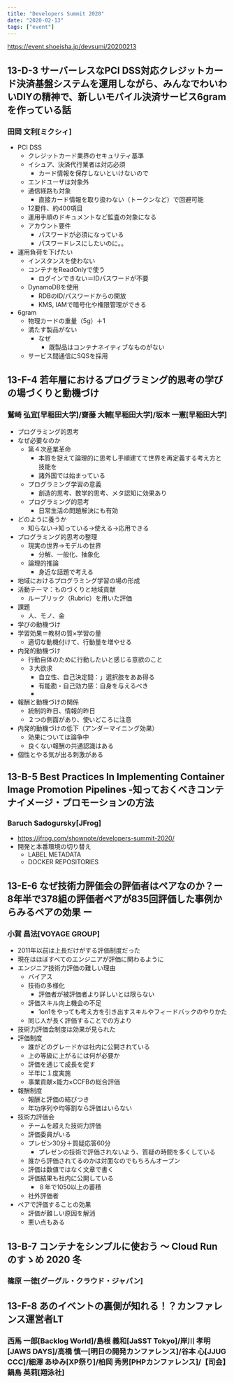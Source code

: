 ```yaml
---
title: "Developers Summit 2020"
date: "2020-02-13"
tags: ["event"]
---
```


https://event.shoeisha.jp/devsumi/20200213


## 13-D-3 サーバーレスなPCI DSS対応クレジットカード決済基盤システムを運用しながら、みんなでわいわいDIYの精神で、新しいモバイル決済サービス6gramを作っている話
### 田岡 文利[ミクシィ]
* PCI DSS
  - クレジットカード業界のセキュリティ基準
  - イシュア、決済代行業者は対応必須
    - カード情報を保存しないといけないので
  - エンドユーザは対象外
  - 通信経路も対象
    - 直接カード情報を取り扱わない（トークンなど）で回避可能
  - 12要件、約400項目
  - 運用手順のドキュメントなど監査の対象になる
  - アカウント要件
    - パスワードが必須になっている
    - パスワードレスにしたいのに。。
* 運用負荷を下げたい
  - インスタンスを使わない
  - コンテナをReadOnlyで使う
    - ログインできない＝IDパスワードが不要
  - DynamoDBを使用
    - RDBのID/パスワードからの開放
    - KMS, IAMで暗号化や権限管理ができる
* 6gram
  - 物理カードの重量（5g）＋1
  - 満たす製品がない
    - なぜ
      - 既製品はコンテナネイティブなものがない
  - サービス間通信にSQSを採用


## 13-F-4 若年層におけるプログラミング的思考の学びの場づくりと動機づけ
### 鷲崎 弘宜[早稲田大学]/齋藤 大輔[早稲田大学]/坂本 一憲[早稲田大学]
* プログラミング的思考
* なぜ必要なのか
  - 第４次産業革命
    - 本質を捉えて論理的に思考し手順建てて世界を再定義する考え方と技能を
    - 諸外国では始まっている
  - プログラミング学習の意義
    - 創造的思考、数学的思考、メタ認知に効果あり
  - プログラミング的思考
    - 日常生活の問題解決にも有効
* どのように養うか
  - 知らない→知っている→使える→応用できる
* プログラミング的思考の整理
  - 現実の世界→モデルの世界
    - 分解、一般化、抽象化
  - 論理的推論
    - 身近な話題で考える
* 地域におけるプログラミング学習の場の形成
* 活動テーマ：ものづくりと地域貢献
  - ルーブリック（Rubric）を用いた評価
* 課題
  - 人、モノ、金
* 学びの動機づけ
* 学習効果＝教材の質×学習の量
  - 適切な動機付けて、行動量を増やせる
* 内発的動機づけ
  - 行動自体のために行動したいと感じる意欲のこと
  - ３大欲求
    - 自立性、自己決定間：」選択肢をああ得る
    - 有能勘・自己効力感：自身を与えるべき
    - 
* 報酬と動機づけの関係
  - 統制的昨日、情報的昨日
  - ２つの側面があり、使いどころに注意
* 内発的動機づけの低下（アンダーマイニング効果）
  - 効果については論争中
  - 良くない報酬の共通認識はある
* 個性とやる気が出る刺激がある

## 13-B-5 Best Practices In Implementing Container Image Promotion Pipelines -知っておくべきコンテナイメージ・プロモーションの方法
### Baruch Sadogursky[JFrog]
* https://jfrog.com/shownote/developers-summit-2020/
* 開発と本番環境の切り替え
  - LABEL METADATA
  - DOCKER REPOSITORIES

## 13-E-6 なぜ技術力評価会の評価者はペアなのか？ー 8年半で378組の評価者ペアが835回評価した事例からみるペアの効果 ー
### 小賀 昌法[VOYAGE GROUP]
* 2011年以前は上長だけがする評価制度だった
* 現在はほぼすべてのエンジニアが評価に関わるように
* エンジニア技術力評価の難しい理由
  - バイアス
  - 技術の多様化
    - 評価者が被評価者より詳しいとは限らない
  - 評価スキル向上機会の不足
    - 1on1をやっても考え方を引き出すスキルやフィードバックのやりかた
  - 同じ人が長く評価することでの方より
* 技術力評価会制度は効果が見られた
* 評価制度
  * 誰がどのグレードかは社内に公開されている
  * 上の等級に上がるには何が必要か
  * 評価を通じて成長を促す
  * 半年に１度実施
  * 事業貢献×能力×CCFBの総合評価
* 報酬制度
  - 報酬と評価の結びつき
  - 年功序列や均等割なら評価はいらない
* 技術力評価会
  - チームを超えた技術力評価
  - 評価委員がいる
  - プレゼン30分＋質疑応答60分
    - プレゼンの技術で評価されないよう、質疑の時間を多くしている
  - 誰から評価されてるのかは対面なのでもちろんオープン
  - 評価は数値ではなく文章で書く
  - 評価結果も社内に公開している
    - ８年で1050以上の蓄積
  - 社外評価者
* ペアで評価することの効果
  - 評価が難しい原因を解消
  - 悪い点もある

## 13-B-7 コンテナをシンプルに使おう 〜 Cloud Run のすゝめ 2020 冬
### 篠原 一徳[グーグル・クラウド・ジャパン]


## 13-F-8 あのイベントの裏側が知れる！？カンファレンス運営者LT
### 西馬 一郎[Backlog World]/島根 義和[JaSST Tokyo]/岸川 孝明[JAWS DAYS]/高橋 慎一[明日の開発カンファレンス]/谷本 心[JJUG CCC]/細澤 あゆみ[XP祭り]/柏岡 秀男[PHPカンファレンス]/【司会】鍋島 英莉[翔泳社]

